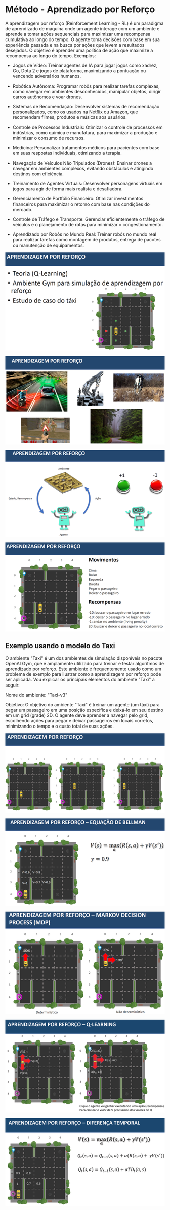 # Método - Aprendizado por Reforço

A aprendizagem por reforço (Reinforcement Learning - RL) é um paradigma de aprendizado de máquina onde um agente interage com um ambiente e aprende a tomar ações sequenciais para maximizar uma recompensa cumulativa ao longo do tempo. O agente toma decisões com base em sua experiência passada e na busca por ações que levem a resultados desejados. O objetivo é aprender uma política de ação que maximize a recompensa ao longo do tempo.
Exemplos:

- Jogos de Vídeo: Treinar agentes de IA para jogar jogos como xadrez, Go, Dota 2 e jogos de plataforma, maximizando a pontuação ou vencendo adversários humanos.

- Robótica Autônoma: Programar robôs para realizar tarefas complexas, como navegar em ambientes desconhecidos, manipular objetos, dirigir carros autônomos e voar drones.

- Sistemas de Recomendação: Desenvolver sistemas de recomendação personalizados, como os usados na Netflix ou Amazon, que recomendam filmes, produtos e músicas aos usuários.

- Controle de Processos Industriais: Otimizar o controle de processos em indústrias, como química e manufatura, para maximizar a produção e minimizar o consumo de recursos.

- Medicina: Personalizar tratamentos médicos para pacientes com base em suas respostas individuais, otimizando a terapia.

- Navegação de Veículos Não Tripulados (Drones): Ensinar drones a navegar em ambientes complexos, evitando obstáculos e atingindo destinos com eficiência.

- Treinamento de Agentes Virtuais: Desenvolver personagens virtuais em jogos para agir de forma mais realista e desafiadora.

- Gerenciamento de Portfólio Financeiro: Otimizar investimentos financeiros para maximizar o retorno com base nas condições do mercado.

- Controle de Tráfego e Transporte: Gerenciar eficientemente o tráfego de veículos e o planejamento de rotas para minimizar o congestionamento.

- Aprendizado por Robôs no Mundo Real: Treinar robôs no mundo real para realizar tarefas como montagem de produtos, entrega de pacotes ou manutenção de equipamentos.

![()](../../../imagens/aprendizagem_reforco1.PNG)

![()](../../../imagens/aprendizagem_reforco2.PNG)

![()](../../../imagens/aprendizagem_reforco3.PNG)

![()](../../../imagens/aprendizagem_reforco4.PNG)

## Exemplo usando o modelo do Taxi
O ambiente "Taxi" é um dos ambientes de simulação disponíveis no pacote OpenAI Gym, que é amplamente utilizado para treinar e testar algoritmos de aprendizado por reforço. Este ambiente é frequentemente usado como um problema de exemplo para ilustrar como a aprendizagem por reforço pode ser aplicada. Vou explicar os principais elementos do ambiente "Taxi" a seguir:

Nome do ambiente: "Taxi-v3"

Objetivo: O objetivo do ambiente "Taxi" é treinar um agente (um táxi) para pegar um passageiro em uma posição específica e deixá-lo em seu destino em um grid (grade) 2D. O agente deve aprender a navegar pelo grid, escolhendo ações para pegar e deixar passageiros em locais corretos, minimizando o tempo e o custo total de suas ações.

![()](../../../imagens/aprendizagem_reforco5.PNG)

![()](../../../imagens/aprendizagem_reforco6.PNG)

![()](../../../imagens/aprendizagem_reforco7.PNG)

![()](../../../imagens/aprendizagem_reforco8.PNG)

![()](../../../imagens/aprendizagem_reforco9.PNG)